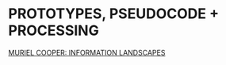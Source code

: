 # PROTOTYPES, PSEUDOCODE + PROCESSING

[MURIEL COOPER: INFORMATION LANDSCAPES](https://youtu.be/BhrZHkdc2rU)

